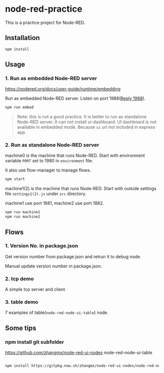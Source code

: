 # node-red-practice

This is a practice project for Node-RED.

## Installation

```bash
npm install
```

## Usage

### 1. Run as embedded Node-RED server

https://nodered.org/docs/user-guide/runtime/embedding

Run as embedded Node-RED server. Listen on port 1988([Reply 1988](https://en.wikipedia.org/wiki/Reply_1988)).

```bash
npm run embed
```

> Note: this is not a good practice. It is better to run as standalone Node-RED server. It can not install ui-dashboard. UI dashboard is not available in embedded mode. Because `ui` url not included in express app.

### 2. Run as standalone Node-RED server

machine0 is the machine that runs Node-RED. Start with environment variable `PORT` set to 1980 in `environment` file.

It also use flow-manager to manage flows.

```bash
npm start
```

machine1(2) is the machine that runs Node-RED. Start with outside settings file `settings1(2).js` under `src` directory.

machine1 use port 1881, machine2 use port 1882.

```bash
npm run machine1
npm run machine2
```

## Flows

### 1. Version No. in package.json

Get version number from package.json and retrun it to debug node.

Manual update version number in package.json.

### 2. tcp demo

A simple tcp server and client.

### 3. table demo

7 examples of table(`node-red-node-ui-table`) node.

## Some tips

### npm install git subfolder

https://github.com/zhangmx/node-red-ui-nodes node-red-node-ui-table

```bash

npm install https://gitpkg.now.sh/zhangmx/node-red-ui-nodes/node-red-node-ui-table?master

```
